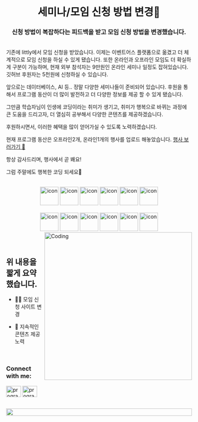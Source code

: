 <h1 align="center">세미나/모임 신청 방법 변경🫡 </h1>
<h3 align="center">신청 방법이 복잡하다는 피드백을 받고 모임 신청 방법을 변경했습니다.</h3>
<p>
<br>
기존에 littly에서 모임 신청을 받았습니다. 이제는 이벤트어스 플랫폼으로 옮겼고 더 체계적으로 모임 신청을 하실 수 있게 됐습니다. 또한 온라인과 오프라인 모임도 더 확실하게 구분이 가능하며, 현재 외부 참석자는 9만원인 온라인 세미나 일정도 잡혀있습니다. 깃허브 후원자는 5천원에 신청하실 수 있습니다.

앞으로는 데이터베이스, AI 등.. 정말 다양한 세미나들이 준비되어 있습니다. 후원을 통해서 프로그램 동산이 더 많이 발전하고 더 다양한 정보를 제공 할 수 있게 됐습니다.

그만큼 학습자님이 인생에 코딩이라는 취미가 생기고, 취미가 행복으로 바뀌는 과정에 큰 도움을 드리고자, 더 열심히 공부해서 다양한 콘텐츠를 제공하겠습니다.

후원하시면서, 이러한 혜택을 많이 얻어가실 수 있도록 노력하겠습니다. 

현재 프로그램 동산은 오프라인2개, 온라인1개의 행사를 업로드 해놓았습니다. [행사 보러가기 🔗](https://event-us.kr/programgarden/event)

항상 감사드리며, 행사에서 곧 봬요! 

그럼 주말에도 행복한 코딩 되세요💫

</p>
<br>

<div align="center">
  <img src="https://techstack-generator.vercel.app/java-icon.svg" alt="icon" width="50" height="50" />
  <img src="https://techstack-generator.vercel.app/python-icon.svg" alt="icon" width="50" height="50" />
  <img src="https://techstack-generator.vercel.app/ts-icon.svg" alt="icon" width="50" height="50" />
  <img src="https://techstack-generator.vercel.app/js-icon.svg" alt="icon"width="50" height="50" />
  <img src="https://techstack-generator.vercel.app/react-icon.svg" alt="icon" width="50" height="50" />
 <img src="https://techstack-generator.vercel.app/mysql-icon.svg" alt="icon" width="50" height="50" />
</div>

<br>

<div align="center">
  <img src="https://techstack-generator.vercel.app/docker-icon.svg" alt="icon" width="50" height="50" />
  <img src="https://techstack-generator.vercel.app/aws-icon.svg" alt="icon" width="50" height="50" />
  <img src="https://techstack-generator.vercel.app/github-icon.svg" alt="icon" width="50" height="50" />
  <img src="https://techstack-generator.vercel.app/prettier-icon.svg" alt="icon" width="50" height="50" />
  <img src="https://techstack-generator.vercel.app/restapi-icon.svg" alt="icon" width="50" height="50" />
  <img src="https://techstack-generator.vercel.app/graphql-icon.svg" alt="icon" width="50" height="50" />
</div>

<img align="right" alt="Coding" width="400" src="https://user-images.githubusercontent.com/74038190/229223263-cf2e4b07-2615-4f87-9c38-e37600f8381a.gif">
<br><br>

## 위 내용을 짧게 요약했습니다.

- 👨‍💻 모임 신청 사이트 변경

- 🔭 지속적인 콘텐츠 제공 노력


<br>
<h3 align="left">Connect with me:</h3>
<p align="left">

<a href="https://cafe.naver.com/programgarden" target="blank"><img align="center" src="https://i.namu.wiki/i/U2ysc2OCRvOnHrQCz7-2AtwW2ssEKd4nYsoJvslRWf42G0Heuzvlckyc3sHHVjzb4o9D1ikU98B4LnOqUJEmvOy8bArfHeagQV1q9UIoUwtmwqGjoehcLSwALw0AudTstsfwp6pMHPmg_7hGGTb7gw.svg" alt="programgarden cafe" height="30" width="40" /></a> <a href="https://www.youtube.com/@programgarden" target="blank"><img align="center" src="https://raw.githubusercontent.com/rahuldkjain/github-profile-readme-generator/master/src/images/icons/Social/youtube.svg" alt="programgarden youtube" height="30" width="40" /></a>

</p>
<br>

<img src="https://i.imgur.com/dBaSKWF.gif" height="20" width="100%">